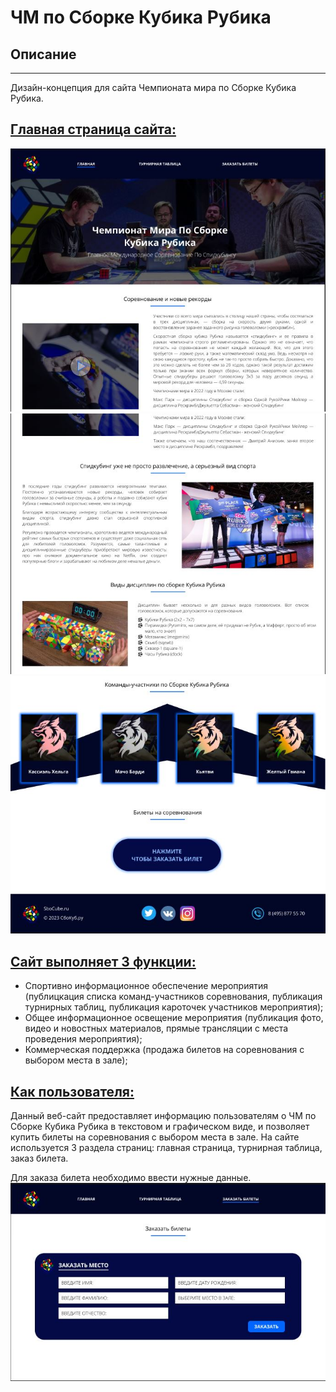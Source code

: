 # ЧМ по Сборке Кубика Рубика
## Описание
---
Дизайн-концепция для сайта Чемпионата мира по Сборке Кубика Рубика.
## <u>Главная страница сайта:</u>
<img src="https://github.com/TimofeevMaksimTN/SboCube/blob/main/SboCube/ГлавнаяСтраница.JPG?raw=true"></img>
<img src="https://github.com/TimofeevMaksimTN/SboCube/blob/main/SboCube/ГлавнаяСтраница1.JPG?raw=true"></img>
<img src="https://github.com/TimofeevMaksimTN/SboCube/blob/main/SboCube/ГлавнаяСтраница2.JPG?raw=true"></img>
## <u>Сайт выполняет 3 функции:</u>
* Спортивно информационное обеспечение мероприятия (публицкация списка команд-участников соревнования, публикация турнирных таблиц, публикация кароточек участников мероприятия);
* Общее информационное освещение мероприятия (публикация фото, видео и новостных материалов, прямые трансляции с места проведения мероприятия);
* Коммерческая поддержка (продажа билетов на соревнования с выбором места в зале);
## <u>Как пользователя:</u>
Данный веб-сайт предоставляет информацию пользователям о ЧМ по Сборке Кубика Рубика в текстовом и графическом виде, и позволяет купить билеты на соревнования с выбором места в зале. На сайте используется 3 раздела страниц: главная страница, турнирная таблица, заказ билета.

Для заказа билета необходимо ввести нужные данные.
<img src="https://github.com/TimofeevMaksimTN/SboCube/blob/main/SboCube/ЗаказБилета.JPG?raw=true"></img>
